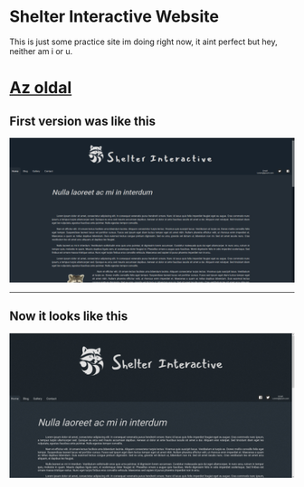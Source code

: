 # Shelter Interactive Website

This is just some practice site im doing right now, it aint perfect but hey, neither am i or u.

# [**Az oldal**](https://shelterinteractive.netlify.com/#news)

## First version was like this

![alt text](MdImages/Site_first_v.jpg "First design was ass, tbh")

---

## Now it looks like this



![alt text](MdImages/Site_second_v.jpg "Slightly less of an ass now")

